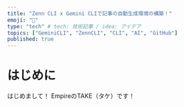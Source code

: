 ```yaml
---
title: "Zenn CLI x Gemini CLIで記事の自動生成環境の構築！"
emoji: "🕌"
type: "tech" # tech: 技術記事 / idea: アイデア
topics: ["GeminiCLI", "ZennCLI", "CLI", "AI", "GitHub"]
published: true
---
```


# はじめに
はじめまして！
EmpireのTAKE（タケ）です！


